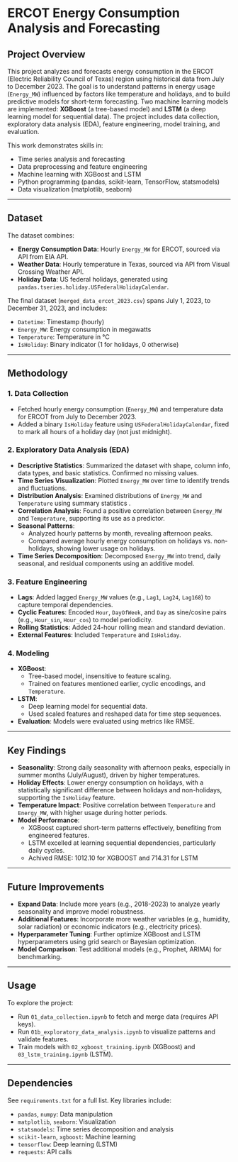 # ERCOT Energy Consumption Analysis and Forecasting

## Project Overview

This project analyzes and forecasts energy consumption in the ERCOT (Electric Reliability Council of Texas) region using historical data from July to December 2023. The goal is to understand patterns in energy usage (`Energy_MW`) influenced by factors like temperature and holidays, and to build predictive models for short-term forecasting. Two machine learning models are implemented: **XGBoost** (a tree-based model) and **LSTM** (a deep learning model for sequential data). The project includes data collection, exploratory data analysis (EDA), feature engineering, model training, and evaluation.

This work demonstrates skills in:
- Time series analysis and forecasting
- Data preprocessing and feature engineering
- Machine learning with XGBoost and LSTM
- Python programming (pandas, scikit-learn, TensorFlow, statsmodels)
- Data visualization (matplotlib, seaborn)

---

## Dataset

The dataset combines:
- **Energy Consumption Data**: Hourly `Energy_MW` for ERCOT, sourced via API from EIA API.
- **Weather Data**: Hourly temperature in Texas, sourced via API from Visual Crossing Weather API.
- **Holiday Data**: US federal holidays, generated using `pandas.tseries.holiday.USFederalHolidayCalendar`.

The final dataset (`merged_data_ercot_2023.csv`) spans July 1, 2023, to December 31, 2023, and includes:
- `Datetime`: Timestamp (hourly)
- `Energy_MW`: Energy consumption in megawatts
- `Temperature`: Temperature in °C
- `IsHoliday`: Binary indicator (1 for holidays, 0 otherwise)

---

## Methodology

### 1. Data Collection
- Fetched hourly energy consumption (`Energy_MW`) and temperature data for ERCOT from July to December 2023.
- Added a binary `IsHoliday` feature using `USFederalHolidayCalendar`, fixed to mark all hours of a holiday day (not just midnight).

### 2. Exploratory Data Analysis (EDA)
- **Descriptive Statistics**: Summarized the dataset with shape, column info, data types, and basic statistics. Confirmed no missing values.
- **Time Series Visualization**: Plotted `Energy_MW` over time to identify trends and fluctuations.
- **Distribution Analysis**: Examined distributions of `Energy_MW` and `Temperature` using summary statistics .
- **Correlation Analysis**: Found a positive correlation between `Energy_MW` and `Temperature`, supporting its use as a predictor.
- **Seasonal Patterns**:
  - Analyzed hourly patterns by month, revealing afternoon peaks.
  - Compared average hourly energy consumption on holidays vs. non-holidays, showing lower usage on holidays.
- **Time Series Decomposition**: Decomposed `Energy_MW` into trend, daily seasonal, and residual components using an additive model.

### 3. Feature Engineering
- **Lags**: Added lagged `Energy_MW` values (e.g., `Lag1`, `Lag24`, `Lag168`) to capture temporal dependencies.
- **Cyclic Features**: Encoded `Hour`, `DayOfWeek`, and `Day` as sine/cosine pairs (e.g., `Hour_sin`, `Hour_cos`) to model periodicity.
- **Rolling Statistics**: Added 24-hour rolling mean and standard deviation.
- **External Features**: Included `Temperature` and `IsHoliday`.

### 4. Modeling
- **XGBoost**:
  - Tree-based model, insensitive to feature scaling.
  - Trained on features mentioned earlier, cyclic encodings, and `Temperature`.
- **LSTM**:
  - Deep learning model for sequential data.
  - Used scaled features and reshaped data for time step sequences.
- **Evaluation**: Models were evaluated using metrics like RMSE.

---

## Key Findings
- **Seasonality**: Strong daily seasonality with afternoon peaks, especially in summer months (July/August), driven by higher temperatures.
- **Holiday Effects**: Lower energy consumption on holidays, with a statistically significant difference between holidays and non-holidays, supporting the `IsHoliday` feature.
- **Temperature Impact**: Positive correlation between `Temperature` and `Energy_MW`, with higher usage during hotter periods.
- **Model Performance**:
  - XGBoost captured short-term patterns effectively, benefiting from engineered features.
  - LSTM excelled at learning sequential dependencies, particularly daily cycles.
  - Achived RMSE: 1012.10 for XGBOOST and 714.31 for LSTM

---

## Future Improvements
- **Expand Data**: Include more years (e.g., 2018-2023) to analyze yearly seasonality and improve model robustness.
- **Additional Features**: Incorporate more weather variables (e.g., humidity, solar radiation) or economic indicators (e.g., electricity prices).
- **Hyperparameter Tuning**: Further optimize XGBoost and LSTM hyperparameters using grid search or Bayesian optimization.
- **Model Comparison**: Test additional models (e.g., Prophet, ARIMA) for benchmarking.

---

## Usage
To explore the project:

- Run `01_data_collection.ipynb` to fetch and merge data (requires API keys).
- Run `01b_exploratory_data_analysis.ipynb` to visualize patterns and validate features.
- Train models with `02_xgboost_training.ipynb` (XGBoost) and `03_lstm_training.ipynb` (LSTM).

---

## Dependencies
See `requirements.txt` for a full list. Key libraries include:

- `pandas`, `numpy`: Data manipulation
- `matplotlib`, `seaborn`: Visualization
- `statsmodels`: Time series decomposition and analysis
- `scikit-learn`, `xgboost`: Machine learning
- `tensorflow`: Deep learning (LSTM)
- `requests`: API calls
